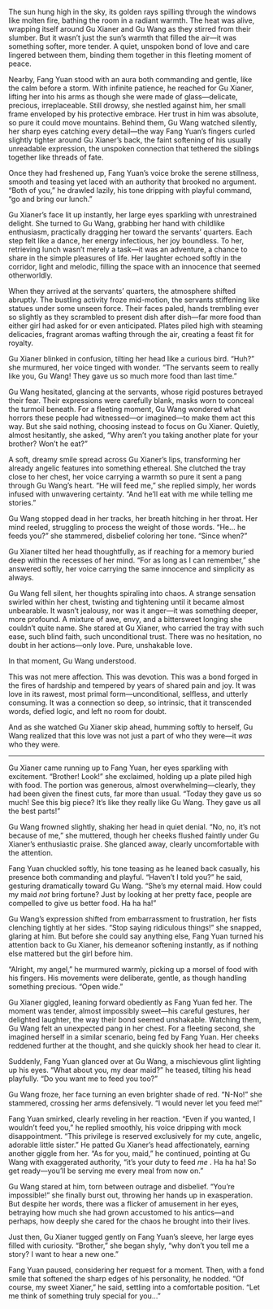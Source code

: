 The sun hung high in the sky, its golden rays spilling through the windows like molten fire, bathing the room in a radiant warmth. The heat was alive, wrapping itself around Gu Xianer and Gu Wang as they stirred from their slumber. But it wasn’t just the sun’s warmth that filled the air—it was something softer, more tender. A quiet, unspoken bond of love and care lingered between them, binding them together in this fleeting moment of peace.

Nearby, Fang Yuan stood with an aura both commanding and gentle, like the calm before a storm. With infinite patience, he reached for Gu Xianer, lifting her into his arms as though she were made of glass—delicate, precious, irreplaceable. Still drowsy, she nestled against him, her small frame enveloped by his protective embrace. Her trust in him was absolute, so pure it could move mountains. Behind them, Gu Wang watched silently, her sharp eyes catching every detail—the way Fang Yuan’s fingers curled slightly tighter around Gu Xianer’s back, the faint softening of his usually unreadable expression, the unspoken connection that tethered the siblings together like threads of fate.

Once they had freshened up, Fang Yuan’s voice broke the serene stillness, smooth and teasing yet laced with an authority that brooked no argument. “Both of you,” he drawled lazily, his tone dripping with playful command, “go and bring our lunch.”

Gu Xianer’s face lit up instantly, her large eyes sparkling with unrestrained delight. She turned to Gu Wang, grabbing her hand with childlike enthusiasm, practically dragging her toward the servants’ quarters. Each step felt like a dance, her energy infectious, her joy boundless. To her, retrieving lunch wasn’t merely a task—it was an adventure, a chance to share in the simple pleasures of life. Her laughter echoed softly in the corridor, light and melodic, filling the space with an innocence that seemed otherworldly.

When they arrived at the servants’ quarters, the atmosphere shifted abruptly. The bustling activity froze mid-motion, the servants stiffening like statues under some unseen force. Their faces paled, hands trembling ever so slightly as they scrambled to present dish after dish—far more food than either girl had asked for or even anticipated. Plates piled high with steaming delicacies, fragrant aromas wafting through the air, creating a feast fit for royalty.

Gu Xianer blinked in confusion, tilting her head like a curious bird. “Huh?” she murmured, her voice tinged with wonder. “The servants seem to really like you, Gu Wang! They gave us so much more food than last time.”

Gu Wang hesitated, glancing at the servants, whose rigid postures betrayed their fear. Their expressions were carefully blank, masks worn to conceal the turmoil beneath. For a fleeting moment, Gu Wang wondered what horrors these people had witnessed—or imagined—to make them act this way. But she said nothing, choosing instead to focus on Gu Xianer. Quietly, almost hesitantly, she asked, “Why aren’t you taking another plate for your brother? Won’t he eat?”

A soft, dreamy smile spread across Gu Xianer’s lips, transforming her already angelic features into something ethereal. She clutched the tray close to her chest, her voice carrying a warmth so pure it sent a pang through Gu Wang’s heart. “He will feed me,” she replied simply, her words infused with unwavering certainty. “And he’ll eat with me while telling me stories.”

Gu Wang stopped dead in her tracks, her breath hitching in her throat. Her mind reeled, struggling to process the weight of those words. “He… he feeds you?” she stammered, disbelief coloring her tone. “Since when?”

Gu Xianer tilted her head thoughtfully, as if reaching for a memory buried deep within the recesses of her mind. “For as long as I can remember,” she answered softly, her voice carrying the same innocence and simplicity as always.

Gu Wang fell silent, her thoughts spiraling into chaos. A strange sensation swirled within her chest, twisting and tightening until it became almost unbearable. It wasn’t jealousy, nor was it anger—it was something deeper, more profound. A mixture of awe, envy, and a bittersweet longing she couldn’t quite name. She stared at Gu Xianer, who carried the tray with such ease, such blind faith, such unconditional trust. There was no hesitation, no doubt in her actions—only love. Pure, unshakable love.

In that moment, Gu Wang understood.

This was not mere affection. This was devotion. This was a bond forged in the fires of hardship and tempered by years of shared pain and joy. It was love in its rawest, most primal form—unconditional, selfless, and utterly consuming. It was a connection so deep, so intrinsic, that it transcended words, defied logic, and left no room for doubt.

And as she watched Gu Xianer skip ahead, humming softly to herself, Gu Wang realized that this love was not just a part of who they were—it _was_ who they were.

---
Gu Xianer came running up to Fang Yuan, her eyes sparkling with excitement. “Brother! Look!” she exclaimed, holding up a plate piled high with food. The portion was generous, almost overwhelming—clearly, they had been given the finest cuts, far more than usual. “Today they gave us so much! See this big piece? It’s like they really like Gu Wang. They gave us all the best parts!”

Gu Wang frowned slightly, shaking her head in quiet denial. “No, no, it’s not because of me,” she muttered, though her cheeks flushed faintly under Gu Xianer’s enthusiastic praise. She glanced away, clearly uncomfortable with the attention.

Fang Yuan chuckled softly, his tone teasing as he leaned back casually, his presence both commanding and playful. “Haven’t I told you?” he said, gesturing dramatically toward Gu Wang. “She’s my eternal maid. How could my maid _not_ bring fortune? Just by looking at her pretty face, people are compelled to give us better food. Ha ha ha!”

Gu Wang’s expression shifted from embarrassment to frustration, her fists clenching tightly at her sides. “Stop saying ridiculous things!” she snapped, glaring at him. But before she could say anything else, Fang Yuan turned his attention back to Gu Xianer, his demeanor softening instantly, as if nothing else mattered but the girl before him.

“Alright, my angel,” he murmured warmly, picking up a morsel of food with his fingers. His movements were deliberate, gentle, as though handling something precious. “Open wide.”

Gu Xianer giggled, leaning forward obediently as Fang Yuan fed her. The moment was tender, almost impossibly sweet—his careful gestures, her delighted laughter, the way their bond seemed unshakable. Watching them, Gu Wang felt an unexpected pang in her chest. For a fleeting second, she imagined herself in a similar scenario, being fed by Fang Yuan. Her cheeks reddened further at the thought, and she quickly shook her head to clear it.

Suddenly, Fang Yuan glanced over at Gu Wang, a mischievous glint lighting up his eyes. “What about you, my dear maid?” he teased, tilting his head playfully. “Do you want me to feed you too?”

Gu Wang froze, her face turning an even brighter shade of red. “N-No!” she stammered, crossing her arms defensively. “I would never let you feed me!”

Fang Yuan smirked, clearly reveling in her reaction. “Even if you wanted, I wouldn’t feed you,” he replied smoothly, his voice dripping with mock disappointment. “This privilege is reserved exclusively for my cute, angelic, adorable little sister.” He patted Gu Xianer’s head affectionately, earning another giggle from her. “As for you, maid,” he continued, pointing at Gu Wang with exaggerated authority, “it’s your duty to feed _me_ . Ha ha ha! So get ready—you’ll be serving me every meal from now on.”

Gu Wang stared at him, torn between outrage and disbelief. “You’re impossible!” she finally burst out, throwing her hands up in exasperation. But despite her words, there was a flicker of amusement in her eyes, betraying how much she had grown accustomed to his antics—and perhaps, how deeply she cared for the chaos he brought into their lives.

Just then, Gu Xianer tugged gently on Fang Yuan’s sleeve, her large eyes filled with curiosity. “Brother,” she began shyly, “why don’t you tell me a story? I want to hear a new one.”

Fang Yuan paused, considering her request for a moment. Then, with a fond smile that softened the sharp edges of his personality, he nodded. “Of course, my sweet Xianer,” he said, settling into a comfortable position. “Let me think of something truly special for you…”